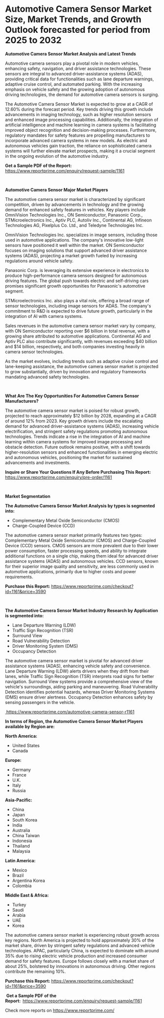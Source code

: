 <p><h1>Automotive Camera Sensor Market Size, Market Trends, and Growth Outlook forecasted for period from 2025 to 2032</h1></p><p><strong>Automotive Camera Sensor Market Analysis and Latest Trends</strong></p>
<p><p>Automotive camera sensors play a pivotal role in modern vehicles, enhancing safety, navigation, and driver assistance technologies. These sensors are integral to advanced driver-assistance systems (ADAS), providing critical data for functionalities such as lane departure warnings, adaptive cruise control, and automated parking. With the increasing emphasis on vehicle safety and the growing adoption of autonomous driving technologies, the demand for automotive camera sensors is surging.</p><p>The Automotive Camera Sensor Market is expected to grow at a CAGR of 12.60% during the forecast period. Key trends driving this growth include advancements in imaging technology, such as higher resolution sensors and enhanced image processing capabilities. Additionally, the integration of artificial intelligence and machine learning in camera systems is facilitating improved object recognition and decision-making processes. Furthermore, regulatory mandates for safety features are propelling manufacturers to incorporate advanced camera systems in new models. As electric and autonomous vehicles gain traction, the reliance on sophisticated camera systems will further elevate market prospects, making it a crucial segment in the ongoing evolution of the automotive industry.</p></p>
<p><strong>Get a Sample PDF of the Report:&nbsp;</strong> <a href="https://www.reportprime.com/enquiry/request-sample/1161?utm_campaign=3445&utm_medium=2&utm_source=Github&utm_content=ia&utm_term=18032025&utm_id=automotive-camera-sensor">https://www.reportprime.com/enquiry/request-sample/1161</a></p>
<p>&nbsp;</p>
<p><strong>Automotive Camera Sensor Major Market Players</strong></p>
<p><p>The automotive camera sensor market is characterized by significant competition, driven by advancements in technology and the growing demand for enhanced safety features in vehicles. Key players include OmniVision Technologies Inc., ON Semiconductor, Panasonic Corp., STMicroelectronics Inc., Aptiv PLC, Autoliv Inc., Continental AG, Infineon Technologies AG, Pixelplus Co. Ltd., and Teledyne Technologies Inc.</p><p>OmniVision Technologies Inc. specializes in image sensors, including those used in automotive applications. The company's innovative low-light sensors have positioned it well within the market. ON Semiconductor focuses on imaging solutions that support advanced driver assistance systems (ADAS), projecting a market growth fueled by increasing regulations around vehicle safety.</p><p>Panasonic Corp. is leveraging its extensive experience in electronics to produce high-performance camera sensors designed for autonomous driving features. The global push towards electric and self-driving cars promises significant growth opportunities for Panasonic's automotive segment.</p><p>STMicroelectronics Inc. also plays a vital role, offering a broad range of sensor technologies, including image sensors for ADAS. The company's commitment to R&D is expected to drive future growth, particularly in the integration of AI with camera systems.</p><p>Sales revenues in the automotive camera sensor market vary by company, with ON Semiconductor reporting over $6 billion in total revenue, with a growing share attributed to automotive applications. Continental AG and Aptiv PLC also contribute significantly, with revenues exceeding $40 billion and $14 billion, respectively, and both companies investing heavily in camera sensor technologies.</p><p>As the market evolves, including trends such as adaptive cruise control and lane-keeping assistance, the automotive camera sensor market is projected to grow substantially, driven by innovation and regulatory frameworks mandating advanced safety technologies.</p></p>
<p>&nbsp;</p>
<p><strong>What Are The Key Opportunities For Automotive Camera Sensor Manufacturers?</strong></p>
<p><p>The automotive camera sensor market is poised for robust growth, projected to reach approximately $12 billion by 2028, expanding at a CAGR of around 12% from 2023. Key growth drivers include the escalating demand for advanced driver-assistance systems (ADAS), increasing vehicle electrification, and stringent safety regulations promoting autonomous technologies. Trends indicate a rise in the integration of AI and machine learning within camera systems for improved image processing and obstacle detection. Future outlook remains positive, with a shift towards higher-resolution sensors and enhanced functionalities in emerging electric and autonomous vehicles, positioning the market for sustained advancements and investments.</p></p>
<p><strong>Inquire or Share Your Questions If Any Before Purchasing This Report:</strong> <a href="https://www.reportprime.com/enquiry/pre-order/1161?utm_campaign=3445&utm_medium=2&utm_source=Github&utm_content=ia&utm_term=18032025&utm_id=automotive-camera-sensor">https://www.reportprime.com/enquiry/pre-order/1161</a></p>
<p>&nbsp;</p>
<p><strong>Market Segmentation</strong></p>
<p><strong>The Automotive Camera Sensor Market Analysis by types is segmented into:</strong></p>
<p><ul><li>Complementary Metal Oxide Semiconductor (CMOS)</li><li>Charge-Coupled Device (CCD)</li></ul></p>
<p><p>The automotive camera sensor market primarily features two types: Complementary Metal Oxide Semiconductor (CMOS) and Charge-Coupled Device (CCD) sensors. CMOS sensors are more prevalent due to their lower power consumption, faster processing speeds, and ability to integrate additional functions on a single chip, making them ideal for advanced driver assistance systems (ADAS) and autonomous vehicles. CCD sensors, known for their superior image quality and sensitivity, are less commonly used in automotive applications, primarily due to higher costs and power requirements.</p></p>
<p><strong>Purchase this Report:&nbsp;</strong><a href="https://www.reportprime.com/checkout?id=1161&price=3590&utm_campaign=3445&utm_medium=2&utm_source=Github&utm_content=ia&utm_term=18032025&utm_id=automotive-camera-sensor">https://www.reportprime.com/checkout?id=1161&price=3590</a></p>
<p>&nbsp;</p>
<p><strong>The Automotive Camera Sensor Market Industry Research by Application is segmented into:</strong></p>
<p><ul><li>Lane Departure Warning (LDW)</li><li>Traffic Sign Recognition (TSR)</li><li>Surround View</li><li>Road Vulnerability Detection</li><li>Driver Monitoring System (DMS)</li><li>Occupancy Detection</li></ul></p>
<p><p>The automotive camera sensor market is pivotal for advanced driver assistance systems (ADAS), enhancing vehicle safety and convenience. Lane Departure Warning (LDW) alerts drivers when they drift from their lanes, while Traffic Sign Recognition (TSR) interprets road signs for better navigation. Surround View systems provide a comprehensive view of the vehicle's surroundings, aiding parking and maneuvering. Road Vulnerability Detection identifies potential hazards, whereas Driver Monitoring Systems (DMS) ensure driver alertness. Occupancy Detection enhances safety by sensing passengers in the vehicle.</p></p>
<p><a href="https://www.reportprime.com/automotive-camera-sensor-r1161?utm_campaign=3445&utm_medium=2&utm_source=Github&utm_content=ia&utm_term=18032025&utm_id=automotive-camera-sensor">&nbsp;https://www.reportprime.com/automotive-camera-sensor-r1161</a></p>
<p><strong>In terms of Region, the Automotive Camera Sensor Market Players available by Region are:</strong></p>
<p>
    <p> <strong> North America: </strong>
        <ul>
            <li>United States</li>
            <li>Canada</li>
        </ul>
        </p> 
    <p> <strong> Europe: </strong>
        <ul>
            <li>Germany</li>
            <li>France</li>
            <li>U.K.</li>
            <li>Italy</li>
            <li>Russia</li>
        </ul>
        </p> 
    <p> <strong> Asia-Pacific: </strong>
        <ul>
            <li>China</li>
            <li>Japan</li>
            <li>South Korea</li>
            <li>India</li>
            <li>Australia</li>
            <li>China Taiwan</li>
            <li>Indonesia</li>
            <li>Thailand</li>
            <li>Malaysia</li>
        </ul>
        </p> 
    <p> <strong> Latin America: </strong>
        <ul>
            <li>Mexico</li>
            <li>Brazil</li>
            <li>Argentina Korea</li>
            <li>Colombia</li>
        </ul>
        </p> 
    <p> <strong> Middle East & Africa: </strong>
        <ul>
            <li>Turkey</li>
            <li>Saudi</li>
            <li>Arabia</li>
            <li>UAE</li>
            <li>Korea</li>
        </ul>
    </p>
    </p>
<p><p>The automotive camera sensor market is experiencing robust growth across key regions. North America is projected to hold approximately 30% of the market share, driven by stringent safety regulations and advanced vehicle technologies. APAC, particularly China, is expected to dominate with around 35% due to rising electric vehicle production and increased consumer demand for safety features. Europe follows closely with a market share of about 25%, bolstered by innovations in autonomous driving. Other regions contribute the remaining 10%.</p></p>
<p><strong>Purchase this Report: </strong><a href="https://www.reportprime.com/checkout?id=1161&price=3590&utm_campaign=3445&utm_medium=2&utm_source=Github&utm_content=ia&utm_term=18032025&utm_id=automotive-camera-sensor">https://www.reportprime.com/checkout?id=1161&price=3590</a></p>
<p>&nbsp;<strong>Get a Sample PDF of the Report:&nbsp;&nbsp;</strong><a href="https://www.reportprime.com/enquiry/request-sample/1161?utm_campaign=3445&utm_medium=2&utm_source=Github&utm_content=ia&utm_term=18032025&utm_id=automotive-camera-sensor">https://www.reportprime.com/enquiry/request-sample/1161</a></p>
<p><strong></strong></p>
<p>Check more reports on <a href="https://www.reportprime.com/?utm_campaign=3445&utm_medium=2&utm_source=Github&utm_content=ia&utm_term=18032025&utm_id=automotive-camera-sensor">https://www.reportprime.com/</a></p>